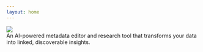 ```yaml
---
layout: home
---
```


<div class="flex flex-col md:flex-row md:place-content-between my-10">
    <div class="flex flex-col space-y-4 items-center">
        <div>
          <img src="/images/logos/describo-logo.webp" class="h-16 lg:h-32" />
        </div>
        <div class="text-xl lg:text-3xl text-center text-slate-600">
        <!-- <TagLine class="text-center md:text-left md:pl-14 lg:pl-28" /> -->
        An AI-powered metadata editor and research tool that transforms your data into linked, discoverable insights.
        </div>
        <DescriboFeatures/>
  </div>
</div>

<div class="flex flex-col mt-10 lg:mt-20 space-y-5 lg:space-y-20">

  <!-- <InfoPanelComponent>
    <template #title>An intuitive, intelligent and extensible metadata editor</template>
    <template #text>
      <p>
        Describo enables you to describe your data. It creates linked data
        conforming to the <LinkComponent link="https://www.researchobject.org/ro-crate/specification">Research Object Crate (RO-Crate) specification.</LinkComponent>
      </p>
      <p> <font-awesome-icon :icon="faWandSparkles" /> Use the GenAI Assistant to verify your data against the spec.</p>
      <p>
        <FeatureComponent link="/tour" :icon="['fas', 'route']" class="text-sm bg-blue-100">
            <template #title>
                  Take the product tour
            </template>
        </FeatureComponent>
      </p>
    </template>
    <template #content>
      <ImageComponent src="/images/tour/desktop4.webp" />
    </template>
  </InfoPanelComponent> -->

<InfoPanelCarouselComponent
      :panels="[
          {
              title: 'An intuitive, intelligent and extensible metadata editor',
              text: `
                  <p>Describo enables you to describe your data. It creates linked data
                  conforming to the Research Object Crate (RO-Crate) specification.</p>
              `,
              content: '/images/tour/desktop4.webp'
          },
          {
              title: 'An intuitive, intelligent and extensible metadata editor',
              text: 'All of schema.org at your disposal.',
              content: '/images/tour/desktop5.webp'
          },
          {
              title: 'An intuitive, intelligent and extensible metadata editor',
              text: 'Controls to create all types of data. From linked entities to Geographies.',
              content: '/images/tour/desktop7.webp'
          },
           {
              title: 'An intuitive, intelligent and extensible metadata editor',
              text: `Tools to license your data.`,
              content: '/images/articles/creating-a-dataset/dataset1.webp'
          },
          {
              title: 'An intuitive, intelligent and extensible metadata editor',
              text: `
                  <p>Use the GenerativeAI Assistant to verify your data against the spec.</p>
              `,
              content: '/images/guide-working-with-a-crate/dataset17.webp'
          },
      ]"
  />

  <!-- <InfoPanelComponent  layout="rtl">
      <template #title>Create your own Vocabulary</template>
      <template #text>
        <p>
          For when you need more than just what schema.org offers.
        </p>
        <p>
          Choose from schema.org, MODS, Premis-3, Records in Context - Ontology and SKOS in addition
          to defining your own classes and properties.
        </p>
        <p>Define the domain you wish to describe and then
          use Describo to describe it!</p>
        <FeatureComponent link="/docs/guide/vocabulary.html" :icon="faBook" class="text-sm bg-blue-100">
          <template #title>
            Read the docs
          </template>
        </FeatureComponent>
      </template>
      <template #content>
        <ImageComponent src="/images/tour/desktop16.webp" />
      </template>
  </InfoPanelComponent> -->

<InfoPanelCarouselComponent
      layout="rtl"
      :panels="[
          {
              title: 'Create your own Vocabulary',
              text: `
                  <p>Choose from schema.org, MODS, Premis-3, Records in Context - Ontology and SKOS in addition
          to defining your own classes and properties.</p>
              `,
              content: '/images/guide-vocabulary/vocab1.webp'
          },
          {
              title: 'Create your own Vocabulary',
              text: 'Define the classes you need to describe your domain.',
              content: '/images/guide-vocabulary/vocab3.webp'
          },
          {
              title: 'Create your own Vocabulary',
              text: 'Specify their properties.',
              content: '/images/guide-vocabulary/vocab7.webp'
          },
          {
              title: 'Create your own Vocabulary',
              text: 'Configure how they should be displayed by Describo.',
              content: '/images/guide-vocabulary/vocab12.webp'
          },
          {
              title: 'Create your own Vocabulary',
              text: 'And publish your Vocabulary online.',
              content: '/images/articles/creating-a-dataset/dataset11.webp'
          },
      ]"
      documentation="/docs/guide/vocabulary.html"
  />

  <InfoPanelComponent>
    <template #title>Linked data - as a table</template>
    <template #text>
      <p>
        Describo lets you view your data in a clean, organized table format that's as straightforward as a spreadsheet. You can easily search through your information and choose exactly which details you want to display on screen.
      </p>
      <FeatureComponent link="/docs/guide/browse.html" :icon="faBook" class="text-sm bg-blue-100">
        <template #title>
          Read the docs
        </template>
      </FeatureComponent>
    </template>
    <template #content>
      <ImageComponent src="/images/tour/desktop8.webp" />
    </template>
  </InfoPanelComponent>

  <InfoPanelComponent  layout="rtl">
      <template #title>Bulk Data transformation and Information Extraction</template>
      <template #text>
          <ul class="list-disc">
            <li>Image manipulation - creation of thumbnails and web formats</li>
            <li>Entity recognition and markup</li>
            <li><font-awesome-icon :icon="faWandSparkles" /> Theme, topic and subject extraction powered by the GenAI Assistant</li>
          </ul>
        <FeatureComponent link="/docs/guide/transforming-content" :icon="faBook" class="text-sm bg-blue-100">
          <template #title>
            Read the docs
          </template>
        </FeatureComponent>
      </template>
      <template #content>
        <ImageComponent src="/images/tour/desktop10.webp" />
      </template>
  </InfoPanelComponent>

  <!-- <InfoPanelComponent>
    <template #title>Text extraction and Named Entity Recognition</template>
    <template #text>
      <ul class="list-disc">
        <li>View textual images alongside a powerful, yet easy to use transcription editor</li>
        <li>Tools to markup entities</li>
        <li>Text extraction (OCR) and Named Entity Recognition capabilities</li>
        <li><font-awesome-icon :icon="faWandSparkles" /> Page analysis powered by the GenAI Assistant</li>
      </ul>
      <FeatureComponent link="/docs/guide/transcribing-content.html" :icon="faBook" class="text-sm bg-blue-100">
        <template #title>
          Read the docs
        </template>
      </FeatureComponent>
    </template>
    <template #content>
      <ImageComponent src="/images/tour/desktop11.webp" />
    </template>
  </InfoPanelComponent> -->

<InfoPanelCarouselComponent
      :panels="[
          {
              title: 'Text extraction and Named Entity Recognition',
              text: `
                View your images alongside a powerful, yet easy to use transcription editor.
              `,
              content: '/images/guide-transcribing-content/transcribe6.webp'
          },
          {
              title: 'Text extraction and Named Entity Recognition',
              text: `
                Everything you mark up in the text will also be written into the RO-Crate.
              `,
              content: '/images/guide-transcribing-content/transcribe7.webp'
          },
          {
              title: 'Text extraction and Named Entity Recognition',
              text: `
                Engage the GenerativeAI Assistant to further analyse the text. Edit the metadata
                for the file directly.
              `,
              content: '/images/guide-transcribing-content-assistant/assistant1.webp'
          },
      ]"
      documentation="/docs/guide/transcribing-content.html"
  />

  <!-- <InfoPanelComponent  layout="rtl">
    <template #title> <font-awesome-icon :icon="faWandSparkles" /> GenAI powered e-Discovery</template>
    <template #text>
      <p>
        Interrogate sets of files / folders to extract the themes and narratives that you
        might want to describe. Easily comprehend large swathes of data to find the insights
        hiding in the content. Use the assistant to provide different perspectives on what
        you find in order to test hypotheses and ideas.
      </p>
      <FeatureComponent link="/docs/guide/assistant-supported-discovery" :icon="faBook" class="text-sm bg-blue-100">
        <template #title>
          Read the docs
        </template>
      </FeatureComponent>
    </template>
    <template #content>
      <div class="flex flex-col space-y-1">
        <ImageComponent src="/images/tour/desktop14.webp" />
      </div>
    </template>
  </InfoPanelComponent> -->

<InfoPanelCarouselComponent
      layout="rtl"
      :panels="[
          {
              title: 'GenerativeAI powered e-Discovery',
              text: `
               Interrogate sets of files / folders to extract the themes and narratives that you
              might want to describe. Easily comprehend large swathes of data to find the insights
              hiding in the content. Use the assistant to provide different perspectives on what
              you find in order to test hypotheses and ideas.
              `,
              content: '/images/guide-discover/discover3.webp'
        },
           {
              title: 'GenerativeAI e-Discovery',
              text: `
                Download your conversation as a PDF.
              `,
              content: '/images/articles/taytay-sings-the-budget-blues/budget-conversation.pdf'
          },
      ]"
      documentation="/docs/guide/assistant-supported-discovery.html"
  />

  <!-- <InfoPanelComponent>
      <template #title>Visualisation</template>
      <template #text>
        <p>
          Describo connects your information in meaningful ways that help you explore and understand your data thoroughly. Using Describo's tools, you can quickly analyze large amounts of information that would normally take much longer to process.
        </p>
        <FeatureComponent link="/docs/guide/visualising-the-structure" :icon="faBook" class="text-sm bg-blue-100">
          <template #title>
            Read the docs
          </template>
        </FeatureComponent>
      </template>
      <template #content>
        <ImageComponent src="/images/tour/desktop15.webp" />
      </template>
  </InfoPanelComponent> -->

<InfoPanelCarouselComponent
      :panels="[
          {
              title: 'Visualisation',
              text: `
              Describo connects your information in meaningful ways that help you explore and understand your data thoroughly. Using Describo's tools, you can quickly analyze large amounts of information that would normally take much longer to process.
              `,
              content: '/images/tour/desktop15.webp'
          },
          {
              title: 'Visualisation',
              text: `
                Manipulate the size and colour of nodes of interest to reveal the features.
              `,
              content: '/images/guide-visualise/visualise4.webp'
          },
          {
              title: 'Visualisation',
              text: `
                Select a node and visualise the connections. Connected files can be viewed directly.
              `,
              content: '/images/guide-visualise/visualise8.webp'
          },
      ]"
      documentation="/docs/guide/visualising-the-structure.html"
  />

</div>

<FooterComponent class="mt-6"/>

<script setup>
  import {
    faRoute,
    faDownload,
    faCode,
    faPersonChalkboard,
    faUsers,
    faStar,
    faBookOpenReader,
    faBook,
    faFileLines,
    faWandSparkles
  }  from "@fortawesome/free-solid-svg-icons";
  import TagLine from "./vue-components/TagLine.vue";
  import DescriboFeatures from './vue-components/DescriboFeatures.vue'
  import InfoPanelCarouselComponent from './vue-components/InfoPanelCarousel.vue'
</script>
